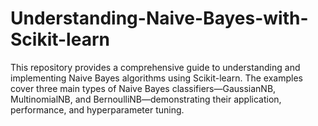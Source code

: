 # Understanding-Naive-Bayes-with-Scikit-learn
This repository provides a comprehensive guide to understanding and implementing Naive Bayes algorithms using Scikit-learn. The examples cover three main types of Naive Bayes classifiers—GaussianNB, MultinomialNB, and BernoulliNB—demonstrating their application, performance, and hyperparameter tuning.
